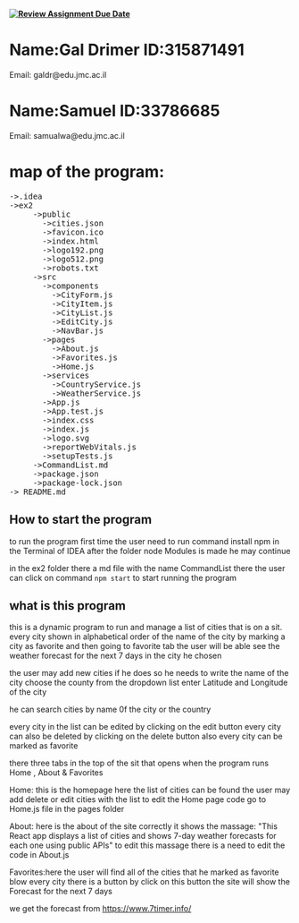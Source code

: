 **[![Review Assignment Due Date](https://classroom.github.com/assets/deadline-readme-button-22041afd0340ce965d47ae6ef1cefeee28c7c493a6346c4f15d667ab976d596c.svg)](https://classroom.github.com/a/U_QSKwKq)**

<h1>Name:Gal Drimer  ID:315871491</h1>
<p> Email: galdr@edu.jmc.ac.il</p>

<h1>Name:Samuel  ID:33786685</h1>
<p>Email: samualwa@edu.jmc.ac.il</p>

<h1>map of the program:</h1>
<pre>
->.idea
->ex2
     ->public
       ->cities.json
       ->favicon.ico
       ->index.html
       ->logo192.png
       ->logo512.png
       ->robots.txt
     ->src
       ->components
         ->CityForm.js
         ->CityItem.js
         ->CityList.js
         ->EditCity.js
         ->NavBar.js
       ->pages
         ->About.js
         ->Favorites.js
         ->Home.js
       ->services
         ->CountryService.js
         ->WeatherService.js
       ->App.js
       ->App.test.js
       ->index.css
       ->index.js
       ->logo.svg
       ->reportWebVitals.js
       ->setupTests.js
     ->CommandList.md
     ->package.json
     ->package-lock.json
-> README.md
</pre> 

<h2>How to start the program</h2>
<p>
to run the program first time the user need to run command install npm
in the Terminal of IDEA after the folder node Modules is made he may continue

in the ex2 folder there a md file with the name CommandList there 
the user can click on command  `npm start`  to start running the program
</p>

<h2>what is this program</h2>
<p>
this is a dynamic program to run and manage a list of cities that is on
a sit. 
every city shown in alphabetical order of the name of the city by marking
a city as favorite and then going to favorite tab the user will be able 
see the weather forecast for the next 7 days in the city he chosen

the user may add new cities if he does so he 
needs to write the name of the city choose the county from the 
dropdown list enter Latitude and Longitude of the city

he can search cities by name 0f the city or the country

every city in the list can be edited by clicking on the edit button
every city can also be deleted by clicking on the delete button
also every city can be marked as favorite 

there three tabs in the top of the sit that opens when the program runs
Home , About & Favorites

Home: this is the homepage here  the list of cities can be found
the user may add delete or edit cities with the list
to edit the Home page code go to Home.js file in the pages folder

About: here is the about of the site
correctly it shows the massage:
"This React app displays a list of cities and shows 7-day 
weather forecasts for each one using public APIs"
to edit this massage there is a need to edit the code in About.js 

Favorites:here the user will find all of the cities that he marked as
favorite blow every city there is a button by click on this button
the site will show the Forecast for the next 7 days 

we get the forecast from https://www.7timer.info/
</p>

